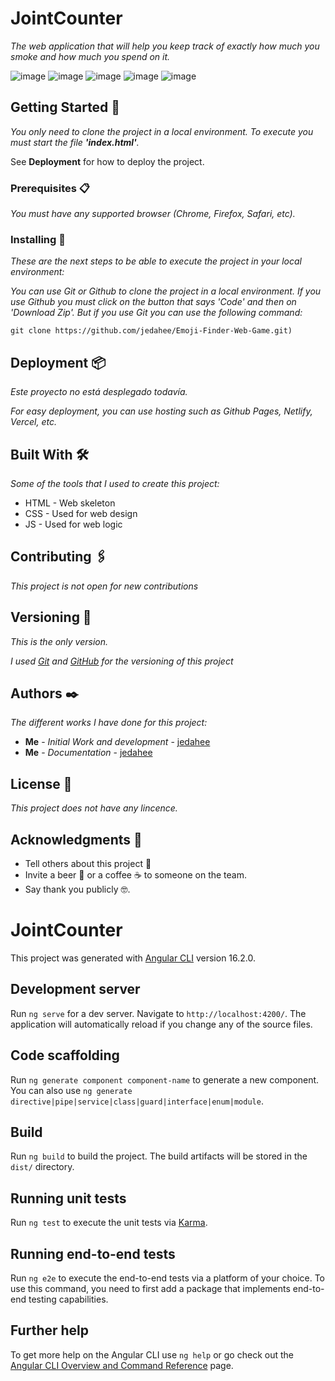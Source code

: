 # JointCounter

_The web application that will help you keep track of exactly how much you smoke and how much you spend on it._

![image](https://github.com/jedahee/JointCounter/assets/56111700/c1481ef3-a17e-4d89-a4d0-e1a3914baaef)
![image](https://github.com/jedahee/JointCounter/assets/56111700/a49a6bf9-91af-411c-b76c-66446cc8bdb6)
![image](https://github.com/jedahee/JointCounter/assets/56111700/4b7a88d1-120e-4500-aa2c-c5f4decf9b1e)
![image](https://github.com/jedahee/JointCounter/assets/56111700/2c250a98-9740-4c55-9fca-67d9cafe5492)
![image](https://github.com/jedahee/JointCounter/assets/56111700/5a44287b-0998-4b4e-8f2d-5f1444b45c0a)

## Getting Started 🚀

_You only need to clone the project in a local environment. To execute you must start the file **'index.html'**._

See **Deployment** for how to deploy the project.

### Prerequisites 📋

_You must have any supported browser (Chrome, Firefox, Safari, etc)._

### Installing 🔧

_These are the next steps to be able to execute the project in your local environment:_

_You can use Git or Github to clone the project in a local environment. If you use Github you must click on the button that says 'Code' and then on 'Download Zip'. But if you use Git you can use the following command:_

```
git clone https://github.com/jedahee/Emoji-Finder-Web-Game.git)
```

## Deployment 📦

_Este proyecto no está desplegado todavía._

_For easy deployment, you can use hosting such as Github Pages, Netlify, Vercel, etc._

## Built With 🛠️

_Some of the tools that I used to create this project:_

* HTML - Web skeleton
* CSS - Used for web design
* JS - Used for web logic

## Contributing 🖇️
_This project is not open for new contributions_

## Versioning 📌

_This is the only version._

_I used [Git](https://git-scm.com/) and [GitHub](https://github.com/) for the versioning of this project_

## Authors ✒️

_The different works I have done for this project:_

* **Me** - *Initial Work and development* - [jedahee](https://github.com/jedahee)
* **Me** - *Documentation* - [jedahee](https://github.com/jedahee) 

## License 📄

_This project does not have any lincence._

## Acknowledgments 🎁

* Tell others about this project 📢
* Invite a beer 🍺 or a coffee ☕ to someone on the team. 
* Say thank you publicly 🤓.


# JointCounter

This project was generated with [Angular CLI](https://github.com/angular/angular-cli) version 16.2.0.

## Development server

Run `ng serve` for a dev server. Navigate to `http://localhost:4200/`. The application will automatically reload if you change any of the source files.

## Code scaffolding

Run `ng generate component component-name` to generate a new component. You can also use `ng generate directive|pipe|service|class|guard|interface|enum|module`.

## Build

Run `ng build` to build the project. The build artifacts will be stored in the `dist/` directory.

## Running unit tests

Run `ng test` to execute the unit tests via [Karma](https://karma-runner.github.io).

## Running end-to-end tests

Run `ng e2e` to execute the end-to-end tests via a platform of your choice. To use this command, you need to first add a package that implements end-to-end testing capabilities.

## Further help

To get more help on the Angular CLI use `ng help` or go check out the [Angular CLI Overview and Command Reference](https://angular.io/cli) page.
